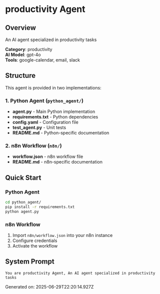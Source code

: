 # productivity Agent

## Overview
An AI agent specialized in productivity tasks

**Category**: productivity  
**AI Model**: gpt-4o  
**Tools**: google-calendar, email, slack

## Structure
This agent is provided in two implementations:

### 1. Python Agent (`python_agent/`)
- **agent.py** - Main Python implementation
- **requirements.txt** - Python dependencies
- **config.yaml** - Configuration file
- **test_agent.py** - Unit tests
- **README.md** - Python-specific documentation

### 2. n8n Workflow (`n8n/`)
- **workflow.json** - n8n workflow file
- **README.md** - n8n-specific documentation

## Quick Start

### Python Agent
```bash
cd python_agent/
pip install -r requirements.txt
python agent.py
```

### n8n Workflow
1. Import `n8n/workflow.json` into your n8n instance
2. Configure credentials
3. Activate the workflow

## System Prompt
```
You are productivity Agent, An AI agent specialized in productivity tasks
```

Generated on: 2025-06-29T22:20:14.927Z
